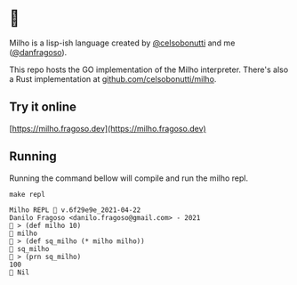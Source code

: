 # 🌽

Milho is a lisp-ish language created by [@celsobonutti](https://github.com/celsobonutti) and me ([@danfragoso](https://github.com/danfragoso)).

This repo hosts the GO implementation of the Milho interpreter. There's also a Rust implementation at [github.com/celsobonutti/milho](https://github.com/celsobonutti/milho).

## Try it online
[https://milho.fragoso.dev](https://milho.fragoso.dev)
## Running
Running the command bellow will compile and run the milho repl.
```
make repl
```

```
Milho REPL 🌽 v.6f29e9e_2021-04-22
Danilo Fragoso <danilo.fragoso@gmail.com> - 2021
🌽 > (def milho 10)
🍿 milho
🌽 > (def sq_milho (* milho milho))
🍿 sq_milho
🌽 > (prn sq_milho)
100
🍿 Nil
```